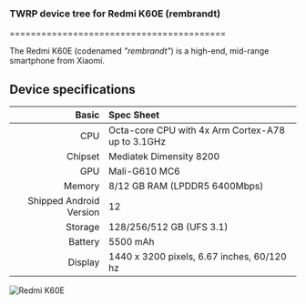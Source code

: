 ### TWRP device tree for Redmi K60E (rembrandt)

=========================================

The Redmi K60E (codenamed _"rembrandt"_) is a high-end, mid-range smartphone from Xiaomi.


## Device specifications

Basic   | Spec Sheet
-------:|:-------------------------
CPU     | Octa-core CPU with 4x Arm Cortex-A78 up to 3.1GHz
Chipset | Mediatek Dimensity 8200
GPU     | Mali-G610 MC6
Memory  | 8/12 GB RAM (LPDDR5 6400Mbps)
Shipped Android Version | 12
Storage | 128/256/512 GB (UFS 3.1)
Battery | 5500 mAh
Display | 1440 x 3200 pixels, 6.67 inches, 60/120 hz

![Redmi K60E](https://cdn.cnbj1.fds.api.mi-img.com/nr-pub/202212261442_125b14aa8b806a970651cd3473ec3dd1.png)
